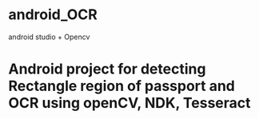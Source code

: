 # android_OCR
android studio + Opencv
# Android project for detecting Rectangle region of passport and OCR using openCV, NDK, Tesseract
